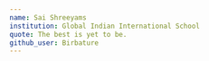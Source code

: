 ```yaml
---
name: Sai Shreeyams
institution: Global Indian International School
quote: The best is yet to be.
github_user: Birbature
---
```


